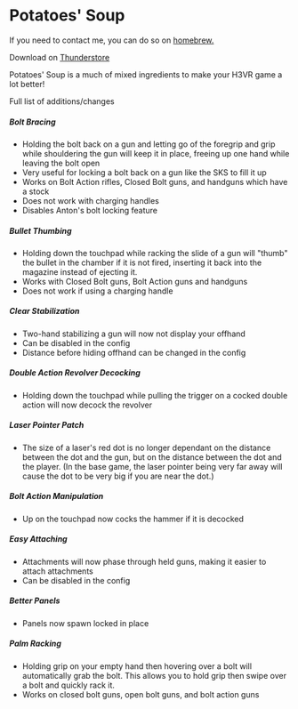 # Potatoes' Soup

If you need to contact me, you can do so on [homebrew.](https://discord.gg/83yTrfr)

Download on [Thunderstore](https://h3vr.thunderstore.io/package/Potatoes/Potatoes_Soup/)

Potatoes' Soup is a much of mixed ingredients to make your H3VR game a lot better!

Full list of additions/changes

##### Bolt Bracing
- Holding the bolt back on a gun and letting go of the foregrip and grip while shouldering the gun will keep it in place, freeing up one hand while leaving the bolt open
- Very useful for locking a bolt back on a gun like the SKS to fill it up
- Works on Bolt Action rifles, Closed Bolt guns, and handguns which have a stock
- Does not work with charging handles
- Disables Anton's bolt locking feature
##### Bullet Thumbing
- Holding down the touchpad while racking the slide of a gun will "thumb" the bullet in the chamber if it is not fired, inserting it back into the magazine instead of ejecting it.
- Works with Closed Bolt guns, Bolt Action guns and handguns
- Does not work if using a charging handle
##### Clear Stabilization
- Two-hand stabilizing a gun will now not display your offhand
- Can be disabled in the config
- Distance before hiding offhand can be changed in the config
##### Double Action Revolver Decocking
- Holding down the touchpad while pulling the trigger on a cocked double action will now decock the revolver
##### Laser Pointer Patch
- The size of a laser's red dot is no longer dependant on the distance between the dot and the gun, but on the distance between the dot and the player. (In the base game, the laser pointer being very far away will cause the dot to be very big if you are near the dot.)
##### Bolt Action Manipulation
- Up on the touchpad now cocks the hammer if it is decocked
##### Easy Attaching
- Attachments will now phase through held guns, making it easier to attach attachments
- Can be disabled in the config
##### Better Panels
- Panels now spawn locked in place
##### Palm Racking
- Holding grip on your empty hand then hovering over a bolt will automatically grab the bolt. This allows you to hold grip then swipe over a bolt and quickly rack it.
- Works on closed bolt guns, open bolt guns, and bolt action guns

